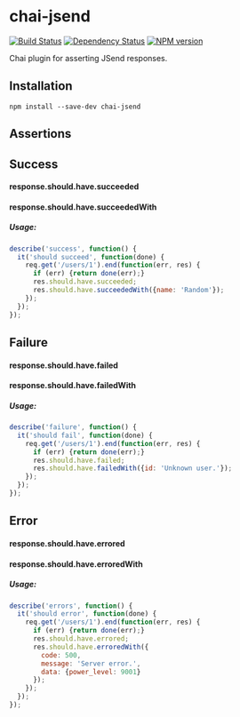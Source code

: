 chai-jsend
==========

[![Build Status](https://travis-ci.org/jsdir/chai-jsend.png)](https://travis-ci.org/jsdir/chai-jsend) [![Dependency Status](https://david-dm.org/jsdir/chai-jsend.svg)](https://david-dm.org/jsdir/chai-jsend) [![NPM version](https://badge.fury.io/js/chai-jsend.png)](http://badge.fury.io/js/chai-jsend)

Chai plugin for asserting JSend responses.

Installation
------------

`npm install --save-dev chai-jsend`

Assertions
----------

## Success

#### response.should.have.succeeded

#### response.should.have.succeededWith

##### Usage:

```js
describe('success', function() {
  it('should succeed', function(done) {
    req.get('/users/1').end(function(err, res) {
      if (err) {return done(err);}
      res.should.have.succeeded;
      res.should.have.succeededWith({name: 'Random'});
    });
  });
});
```

## Failure

#### response.should.have.failed

#### response.should.have.failedWith

##### Usage:

```js
describe('failure', function() {
  it('should fail', function(done) {
    req.get('/users/1').end(function(err, res) {
      if (err) {return done(err);}
      res.should.have.failed;
      res.should.have.failedWith({id: 'Unknown user.'});
    });
  });
});
```

## Error

#### response.should.have.errored

#### response.should.have.erroredWith

##### Usage:

```js
describe('errors', function() {
  it('should error', function(done) {
    req.get('/users/1').end(function(err, res) {
      if (err) {return done(err);}
      res.should.have.errored;
      res.should.have.erroredWith({
        code: 500,
        message: 'Server error.',
        data: {power_level: 9001}
      });
    });
  });
});
```
